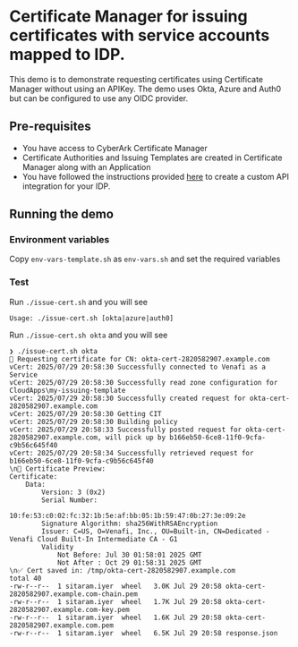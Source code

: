 # Certificate Manager for issuing certificates with service accounts mapped to IDP. 

This demo is to demonstrate requesting certificates using Certificate Manager without using an APIKey. The demo uses Okta, Azure and Auth0 but can be configured to use any OIDC provider.  

## Pre-requisites
- You have access to CyberArk Certificate Manager
- Certificate Authorities and Issuing Templates are created in Certificate Manager along with an Application
- You have followed the instructions provided [here](https://docs.venafi.cloud/vcs-platform/serviceaccounts/t-service-accounts-create-API-integration/) to create a custom API integration for your IDP. 

## Running the demo 

### Environment variables
Copy `env-vars-template.sh` as `env-vars.sh` and set the required variables

### Test

Run `./issue-cert.sh` and you will see
```
Usage: ./issue-cert.sh [okta|azure|auth0]
```

Run `./issue-cert.sh okta` and you will see 

```
❯ ./issue-cert.sh okta
🔐 Requesting certificate for CN: okta-cert-2820582907.example.com
vCert: 2025/07/29 20:58:30 Successfully connected to Venafi as a Service
vCert: 2025/07/29 20:58:30 Successfully read zone configuration for CloudApps\my-issuing-template
vCert: 2025/07/29 20:58:30 Successfully created request for okta-cert-2820582907.example.com
vCert: 2025/07/29 20:58:30 Getting CIT
vCert: 2025/07/29 20:58:30 Building policy
vCert: 2025/07/29 20:58:33 Successfully posted request for okta-cert-2820582907.example.com, will pick up by b166eb50-6ce8-11f0-9cfa-c9b56c645f40
vCert: 2025/07/29 20:58:34 Successfully retrieved request for b166eb50-6ce8-11f0-9cfa-c9b56c645f40
\n📜 Certificate Preview:
Certificate:
    Data:
        Version: 3 (0x2)
        Serial Number:
            10:fe:53:c0:02:fc:32:1b:5e:af:bb:05:1b:59:47:0b:27:3e:09:2e
        Signature Algorithm: sha256WithRSAEncryption
        Issuer: C=US, O=Venafi, Inc., OU=Built-in, CN=Dedicated - Venafi Cloud Built-In Intermediate CA - G1
        Validity
            Not Before: Jul 30 01:58:01 2025 GMT
            Not After : Oct 29 01:58:31 2025 GMT
\n✅ Cert saved in: /tmp/okta-cert-2820582907.example.com
total 40
-rw-r--r--  1 sitaram.iyer  wheel   3.0K Jul 29 20:58 okta-cert-2820582907.example.com-chain.pem
-rw-r--r--  1 sitaram.iyer  wheel   1.7K Jul 29 20:58 okta-cert-2820582907.example.com-key.pem
-rw-r--r--  1 sitaram.iyer  wheel   1.6K Jul 29 20:58 okta-cert-2820582907.example.com.pem
-rw-r--r--  1 sitaram.iyer  wheel   6.5K Jul 29 20:58 response.json
```